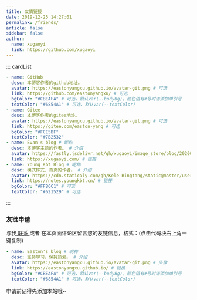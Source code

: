 ```yaml
---
title: 友情链接
date: 2019-12-25 14:27:01
permalink: /friends/
article: false
sidebar: false
author:
  name: xugaoyi
  link: https://github.com/xugaoyi
---
```


<!--
普通卡片列表容器，可用于友情链接、项目推荐、古诗词展示等。
cardList 后面可跟随一个数字表示每行最多显示多少个，选值范围1~4，默认3。在小屏时会根据屏幕宽度减少每行显示数量。
-->

::: cardList

```yaml
- name: GitHub
  desc: 本博客作者的github地址。
  avatar: https://eastonyangxu.github.io/avatar-git.png # 可选
  link: https://github.com/eastonyangxu/ # 可选
  bgColor: "#CBEAFA" # 可选，默认var(--bodyBg)。颜色值有#号时请添加单引号
  textColor: "#6854A1" # 可选，默认var(--textColor)
- name: Gitee
  desc: 本博客作者的gitee地址。
  avatar: https://eastonyangxu.github.io/avatar-git.png # 可选
  link: https://gitee.com/easton-yang # 可选
  bgColor: "#FCE5BF"
  textColor: "#7B2532"
- name: Evan's blog # 昵称
  desc: 本博客主题的作者。 # 介绍
  avatar: https://fastly.jsdelivr.net/gh/xugaoyi/image_store/blog/20200103123203.jpg # 头像
  link: https://xugaoyi.com/ # 链接
- name: Young Kbt Blog # 昵称
  desc: 模式样式、首页的作者。 # 介绍
  avatar: https://cdn.staticaly.com/gh/Kele-Bingtang/static@master/user/avatar2.png # 头像
  link: https://notes.youngkbt.cn/ # 链接
  bgColor: "#FFB6C1" # 可选
  textColor: "#621529" # 可选
```

:::

### 友链申请

与我[ 联系 ](/about/#联系)或者 在本页面评论区留言您的友链信息，格式：(点击代码块右上角一键复制)

```yaml
- name: Easton's blog # 昵称
  desc: 坚持学习，保持热爱。 # 介绍
  avatar: https://eastonyangxu.github.io/avatar-git.png # 头像
  link: https://eastonyangxu.github.io/ # 链接
  bgColor: "#CBEAFA" # 可选，默认var(--bodyBg)。颜色值有#号时请添加单引号
  textColor: "#6854A1" # 可选，默认var(--textColor)
```

申请前记得先添加本站哦~
